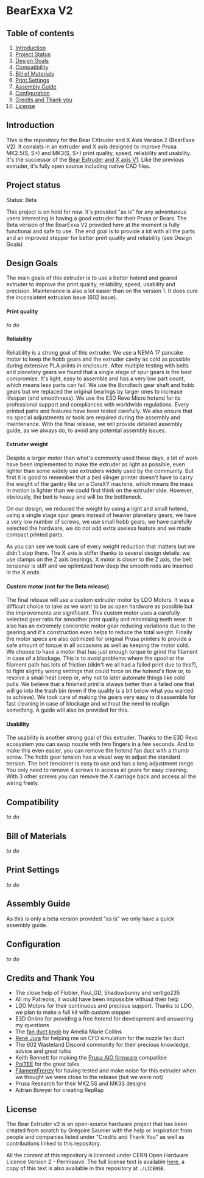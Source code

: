 # BearExxa V2

## Table of contents
  1. [Introduction](#introduction)
  2. [Project Status](#project-status)
  3. [Design Goals](#design-goals)
  4. [Compatibility](#compatibility)
  5. [Bill of Materials](#bill-of-materials)
  6. [Print Settings](#print-settings)
  7. [Assembly Guide](#assembly-guide)
  8. [Configuration](#configuration)
  9. [Credits and Thank you](#credits-and-thank-you)
  10. [License](#license)

## Introduction 

This is the repository for the Bear EXtruder and X Axis Version 2 (BearExxa V2). It consists in an extruder and X axis designed to improve Prusa MK2.5(S, S+) and MK3(S, S+) print quality, speed, reliability and usability. It's the successor of the [Bear Extruder and X axis V1](https://github.com/gregsaun/bear_extruder_and_x_axis). Like the previous extruder, it's fully open source including native CAD files.

## Project status

Status: Beta

This project is on hold for now. It's provided "as is" for any adventurous users interesting in having a good extruder for their Prusa or Bears. The Beta version of the BearExxa V2 provided here at the moment is fully functional and safe to use. The end goal is to provide a kit with all the parts and an improved stepper for better print quality and reliability (see Design Goals)

## Design Goals

The main goals of this extruder is to use a better hotend and geared extruder to improve the print quality, reliability, speed, usability and precision. Maintenance is also a lot easier than on the version 1. It does cure the inconsistent extrusion issue (602 issue).

#### Print quality

*to do*

#### Reliability

Reliability is a strong goal of this extruder. We use a NEMA 17 pancake motor to keep the hobb gears and the extruder cavity as cold as possible during extensive PLA prints in enclosure. After multiple testing with belts and planetary gears we found that a single stage of spur gears is the best compromise. It's light, easy to assemble and has a very low part count, which means less parts can fail. We use the Bondtech gear shaft and hobb gears but we replaced the original bearings by larger ones to increase lifespan (and smoothness). We use the E3D Revo Micro hotend for its professional support and compliances with worldwide regulations. Every printed parts and features have been tested carefully. We also ensure that no special adjustments or tools are required during the assembly and maintenance. With the final release, we will provide detailed assembly guide, as we always do, to avoid any potential assembly issues.

#### Extruder weight

Despite a larger motor than what's commonly used these days, a lot of work have been implemented to make the extruder as light as possible, even lighter than some widely use extruders widely used by the community. But first it is good to remember that a bed slinger printer doesn't have to carry the weight of the gantry like on a CoreXY machine, which means the mass in motion is lighter than we could first think on the extruder side. However, obviously, the bed is heavy and will be the bottleneck.

On our design, we reduced the weight by using a light and small hotend, using a single stage spur gears instead of heavier planetary gears, we have a very low number of screws, we use small hobb gears, we have carefully selected the hardware, we do not add extra useless feature and we made compact printed parts.

As you can see we took care of every weight reduction that matters but we didn't stop there. The X axis is stiffer thanks to several design details: we use clamps on the Z axis bearings, X motor is closer to the Z axis, the belt tensioner is stiff and we optimized how deep the smooth rods are inserted in the X ends.

#### Custom motor (not for the Beta release)

The final release will use a custom extruder motor by LDO Motors. It was a difficult choice to take as we want to be as open hardware as possible but the improvements are significant. This custom motor uses a carefully selected gear ratio for smoother print quality and  minimising teeth wear. It also has an extremely concentric motor gear reducing variations due to the gearing and it's construction even helps to reduce the total weight. Finally the motor specs are also optimized for original Prusa printers to provide a safe amount of torque in all occasions as well as keeping the motor cold. We choose to have a motor that has just enough torque to grind the filament in case of a blockage. This is to avoid problems where the spool or the filament path has lots of friction (didn't we all had a failed print due to this?), to fight slightly wrong settings that could force on the hotend's flow or, to resolve a small heat creep or, why not to later automate things like cold pulls. We believe that a finished print is always better than a failed one that will go into the trash bin (even if the quality is a bit below what you wanted to achieve). We took care of making the gears very easy to disassemble for fast cleaning in case of blockage and without the need to realign something. A guide will also be provided for this.

#### Usability

The usability is another strong goal of this extruder. Thanks to the E3D Revo ecosystem you can swap nozzle with two fingers in a few seconds. And to make this even easier, you can remove the hotend fan duct with a thumb screw. The hobb gear tension has a visual way to adjust the standard tension. The belt tensioner is easy to use and has a long adjustment range. You only need to remove 4 screws to access all gears for easy cleaning. With 3 other screws you can remove the X carriage back and access all the wiring freely.

## Compatibility

*to do*

## Bill of Materials

*to do*

## Print Settings

*to do*

## Assembly Guide

As this is only a beta version provided "as is" we only have a quick assembly guide.

## Configuration

*to do*

## Credits and Thank You

- The close help of Flobler, Paul_GD, Shadowbunny and vertigo235
- All my Patreons, it would have been impossible without their help
- LDO Motors for their continuous and precious support. Thanks to LDO, we plan to make a full kit with custom stepper
- E3D Online for providing a free hotend for development and answering my questions
- The [fan duct knob](https://www.printables.com/model/113157-bear-extruder-v1-fan-duct-knob) by Amelia Marie Collins
- [René Jura](https://rene-jurack.de) for helping me on CFD simulation for the nozzle fan duct
- The 602 Wasteland Discord community for their precious knowledge, advice and great talks
- Keith Bennett for making the [Prusa AIO firmware](https://github.com/thisiskeithb/PrusaAIO) compatible
- [PoiTEE](https://x.com/PoiTEE) for the great talks
- [FilamentFrenzy](https://x.com/FilamentFrenzy) for having tested and make noise for this extruder when we thought we were close to the release (but we were not)
- Prusa Research for their MK2.5S and MK3S designs
- Adrian Bowyer for creating RepRap

## License

The Bear Extruder v2 is an open-source hardware project that has been created from scratch by Grégoire Saunier with the help or inspiration from people and companies listed under "Credits and Thank You" as well as contributions linked to this repository.

All the content of this repository is licensed under CERN Open Hardware Licence Version 2 - Permissive. The full license text is available [here](https://ohwr.org/project/cernohl/-/wikis/uploads/3eff4154d05e7a0459f3ddbf0674cae4/cern_ohl_p_v2.txt), a copy of this text is also available in this repository at `./LICENSE`.